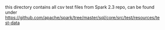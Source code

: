 this directory contains all csv test files from
Spark 2.3 repo, can be found under https://github.com/apache/spark/tree/master/sql/core/src/test/resources/test-data
